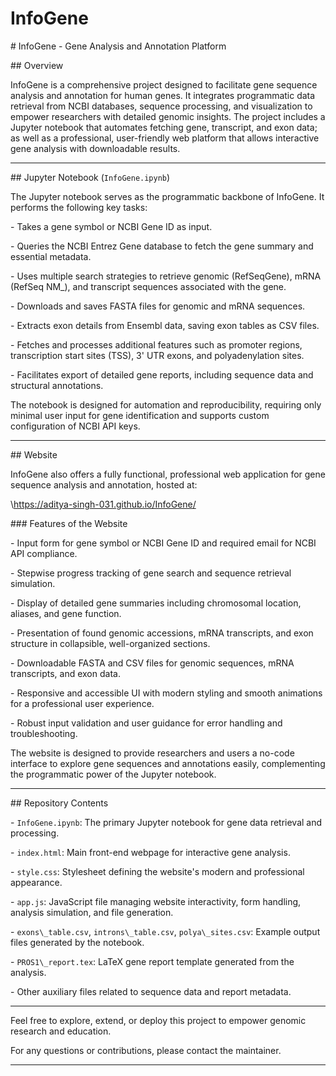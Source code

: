 # InfoGene



\# InfoGene - Gene Analysis and Annotation Platform



\## Overview



InfoGene is a comprehensive project designed to facilitate gene sequence analysis and annotation for human genes. It integrates programmatic data retrieval from NCBI databases, sequence processing, and visualization to empower researchers with detailed genomic insights. The project includes a Jupyter notebook that automates fetching gene, transcript, and exon data; as well as a professional, user-friendly web platform that allows interactive gene analysis with downloadable results.



---



\## Jupyter Notebook (`InfoGene.ipynb`)



The Jupyter notebook serves as the programmatic backbone of InfoGene. It performs the following key tasks:



\- Takes a gene symbol or NCBI Gene ID as input.

\- Queries the NCBI Entrez Gene database to fetch the gene summary and essential metadata.

\- Uses multiple search strategies to retrieve genomic (RefSeqGene), mRNA (RefSeq NM\_), and transcript sequences associated with the gene.

\- Downloads and saves FASTA files for genomic and mRNA sequences.

\- Extracts exon details from Ensembl data, saving exon tables as CSV files.

\- Fetches and processes additional features such as promoter regions, transcription start sites (TSS), 3' UTR exons, and polyadenylation sites.

\- Facilitates export of detailed gene reports, including sequence data and structural annotations.



The notebook is designed for automation and reproducibility, requiring only minimal user input for gene identification and supports custom configuration of NCBI API keys.



---



\## Website



InfoGene also offers a fully functional, professional web application for gene sequence analysis and annotation, hosted at:



\https://aditya-singh-031.github.io/InfoGene/


\### Features of the Website



\- Input form for gene symbol or NCBI Gene ID and required email for NCBI API compliance.

\- Stepwise progress tracking of gene search and sequence retrieval simulation.

\- Display of detailed gene summaries including chromosomal location, aliases, and gene function.

\- Presentation of found genomic accessions, mRNA transcripts, and exon structure in collapsible, well-organized sections.

\- Downloadable FASTA and CSV files for genomic sequences, mRNA transcripts, and exon data.

\- Responsive and accessible UI with modern styling and smooth animations for a professional user experience.

\- Robust input validation and user guidance for error handling and troubleshooting.



The website is designed to provide researchers and users a no-code interface to explore gene sequences and annotations easily, complementing the programmatic power of the Jupyter notebook.



---



\## Repository Contents



\- `InfoGene.ipynb`: The primary Jupyter notebook for gene data retrieval and processing.

\- `index.html`: Main front-end webpage for interactive gene analysis.

\- `style.css`: Stylesheet defining the website's modern and professional appearance.

\- `app.js`: JavaScript file managing website interactivity, form handling, analysis simulation, and file generation.

\- `exons\_table.csv`, `introns\_table.csv`, `polya\_sites.csv`: Example output files generated by the notebook.

\- `PROS1\_report.tex`: LaTeX gene report template generated from the analysis.

\- Other auxiliary files related to sequence data and report metadata.



---



Feel free to explore, extend, or deploy this project to empower genomic research and education.



For any questions or contributions, please contact the maintainer.



---



